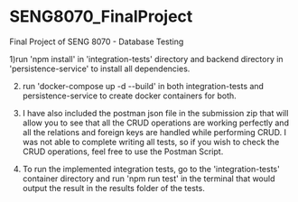 # SENG8070_FinalProject
Final Project of SENG 8070 - Database Testing

1)run 'npm install' in 'integration-tests' directory and backend directory in 'persistence-service' to install all dependencies.

2) run 'docker-compose up -d --build' in both integration-tests and persistence-service to create docker containers for both.

3) I have also included the postman json file in the submission zip that will allow you to see that all the CRUD operations are working perfectly and all the relations and foreign keys are handled while performing CRUD. I was not able to complete writing all tests, so if you wish to check the CRUD operations, feel free to use the Postman Script.

4) To run the implemented integration tests, go to the 'integration-tests' container directory and run 'npm run test' in the terminal that would output the result in the results folder of the tests.
